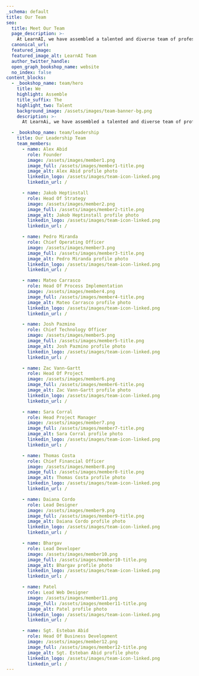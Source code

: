 ```yaml
---
_schema: default
title: Our Team
seo:
  title: Meet Our Team
  page_description: >-
    At LearnAI, we have assembled a talented and diverse team of professionals to help us achieve our goals. Each member of our team brings unique skills and experience to the table, allowing us to offer comprehensive and cutting-edge solutions to our clients.
  canonical_url:
  featured_image:
  featured_image_alt: LearnAI Team
  author_twitter_handle:
  open_graph_bookshop_name: website
  no_index: false
content_blocks:
  - _bookshop_name: team/hero
    title: We
    highlight: Assemble
    title_suffix: The
    highlight_two: Talent
    background_image: /assets/images/team-banner-bg.png
    description: >-
      At LearnAi, we have assembled a talented and diverse team of professionals to help us achieve our goals. Each member of our team brings unique skills and experience to the table, allowing us to offer comprehensive and cutting-edge solutions to our clients.

  - _bookshop_name: team/leadership
    title: Our Leadership Team
    team_members:
      - name: Alex Abid
        role: Founder
        image: /assets/images/member1.png
        image_full: /assets/images/member1-title.png
        image_alt: Alex Abid profile photo
        linkedin_logo: /assets/images/team-icon-linked.png
        linkedin_url: /

      - name: Jakob Heptinstall
        role: Head Of Strategy
        image: /assets/images/member2.png
        image_full: /assets/images/member2-title.png
        image_alt: Jakob Heptinstall profile photo
        linkedin_logo: /assets/images/team-icon-linked.png
        linkedin_url: /

      - name: Pedro Miranda
        role: Chief Operating Officer
        image: /assets/images/member3.png
        image_full: /assets/images/member3-title.png
        image_alt: Pedro Miranda profile photo
        linkedin_logo: /assets/images/team-icon-linked.png
        linkedin_url: /

      - name: Mateo Carrasco
        role: Head Of Process Implementation
        image: /assets/images/member4.png
        image_full: /assets/images/member4-title.png
        image_alt: Mateo Carrasco profile photo
        linkedin_logo: /assets/images/team-icon-linked.png
        linkedin_url: /

      - name: Josh Pazmino
        role: Chief Technology Officer
        image: /assets/images/member5.png
        image_full: /assets/images/member5-title.png
        image_alt: Josh Pazmino profile photo
        linkedin_logo: /assets/images/team-icon-linked.png
        linkedin_url: /

      - name: Zac Vann-Gartt
        role: Head Of Project
        image: /assets/images/member6.png
        image_full: /assets/images/member6-title.png
        image_alt: Zac Vann-Gartt profile photo
        linkedin_logo: /assets/images/team-icon-linked.png
        linkedin_url: /

      - name: Sara Corral
        role: Head Project Manager
        image: /assets/images/member7.png
        image_full: /assets/images/member7-title.png
        image_alt: Sara Corral profile photo
        linkedin_logo: /assets/images/team-icon-linked.png
        linkedin_url: /

      - name: Thomas Costa
        role: Chief Financial Officer
        image: /assets/images/member8.png
        image_full: /assets/images/member8-title.png
        image_alt: Thomas Costa profile photo
        linkedin_logo: /assets/images/team-icon-linked.png
        linkedin_url: /

      - name: Daiana Cordo
        role: Lead Designer
        image: /assets/images/member9.png
        image_full: /assets/images/member9-title.png
        image_alt: Daiana Cordo profile photo
        linkedin_logo: /assets/images/team-icon-linked.png
        linkedin_url: /

      - name: Bhargav
        role: Lead Developer
        image: /assets/images/member10.png
        image_full: /assets/images/member10-title.png
        image_alt: Bhargav profile photo
        linkedin_logo: /assets/images/team-icon-linked.png
        linkedin_url: /

      - name: Patel
        role: Lead Web Designer
        image: /assets/images/member11.png
        image_full: /assets/images/member11-title.png
        image_alt: Patel profile photo
        linkedin_logo: /assets/images/team-icon-linked.png
        linkedin_url: /

      - name: Sgt. Esteban Abid
        role: Head Of Business Development
        image: /assets/images/member12.png
        image_full: /assets/images/member12-title.png
        image_alt: Sgt. Esteban Abid profile photo
        linkedin_logo: /assets/images/team-icon-linked.png
        linkedin_url: /
---
```

